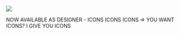 ![](https://visitcount.itsvg.in/api?id=Tim-Pet&icon=0&color=0)

NOW AVAILABLE AS DESIGNER - ICONS ICONS ICONS => YOU WANT ICONS? I GIVE YOU ICONS 

